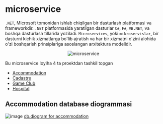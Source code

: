 # microservice
`.NET`, Microsoft tomonidan ishlab chiqilgan bir dasturlash platformasi va frameworkdir. `.NET` platformasida yaratilgan dasturlar `C#`, `F#`, `VB.NET`, va boshqa dasturlash tillarida yoziladi. `Microservices`, yoki `mikroservislar`, bir dasturni kichik xizmatlarga bo'lib ajratish va har bir xizmatni o'zini alohida o'zi boshqarish prinsiplariga asoslangan arxitektura modelidir.

<p align="center">
  <img src="![image](https://github.com/bahriddin-abdusalomov/microservice/assets/123171397/b215ca79-f922-46fb-bb8f-23c76ea43f5e)" alt="microservice">
</p>

Bu microservice loyiha 4 ta proektdan tashkil topgan 

 - [Accommodation](https://github.com/bahriddin-abdusalomov/microservice/tree/main/src/Accommodation)
 - [Cadastre](https://github.com/bahriddin-abdusalomov/microservice/tree/main/src/Cadastre)
 - [Game Club](https://github.com/bahriddin-abdusalomov/microservice/tree/main/src/GameClub)
 - [Hospital](https://github.com/bahriddin-abdusalomov/microservice/tree/main/src/Hospital)

## Accommodation database diogrammasi

![image](https://github.com/bahriddin-abdusalomov/microservice/assets/123171397/0546d2ef-2d02-4ea6-b425-e2c38d266912)
[db.diogram for accommodation](https://drawsql.app/teams/team-2392/diagrams/accommodation-db)



